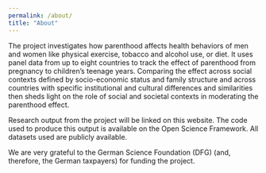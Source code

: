 ```yaml
---
permalink: /about/
title: "About"
---
```


<p>
The project investigates how parenthood affects health behaviors of men and women like physical exercise, tobacco and alcohol use, or diet. It uses panel data from up to eight countries to track the effect of parenthood from pregnancy to children’s teenage years. Comparing the effect across social contexts defined by socio-economic status and family structure and across countries with specific institutional and cultural differences and similarities then sheds light on the role of social and societal contexts in moderating the parenthood effect.
</p>

<p>
Research output from the project will be linked on this website. The code used to produce this output is available on the Open Science Framework. All datasets used are publicly available.
</p>

<p>
We are very grateful to the German Science Foundation (DFG) (and, therefore, the German taxpayers) for funding the project.
</p>
